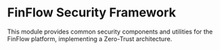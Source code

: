 # FinFlow Security Framework

This module provides common security components and utilities for the FinFlow platform, implementing a Zero-Trust architecture.

